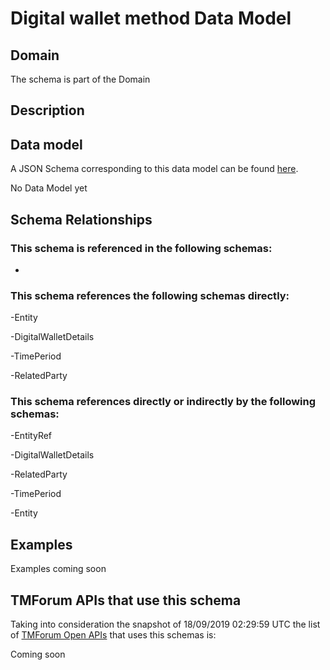 # Digital wallet method Data Model

## Domain

The  schema is part of the  Domain

## Description



## Data model

A JSON Schema corresponding to this data model can be found
[here](https://github.com/tmforum-rand/schemas/blob/master/Customer/DigitalWalletMethod.schema.json).

No Data Model yet

## Schema Relationships

### This schema is referenced in the following schemas:

-

### This schema references the following schemas directly:

-Entity

-DigitalWalletDetails

-TimePeriod

-RelatedParty

### This schema references directly or indirectly by the following schemas:

-EntityRef

-DigitalWalletDetails

-RelatedParty

-TimePeriod

-Entity



## Examples

Examples coming soon

## TMForum APIs that use this schema

Taking into consideration the snapshot of 18/09/2019 02:29:59 UTC the list of [TMForum Open APIs](https://www.tmforum.org/open-apis/) that uses this schemas is:

Coming soon